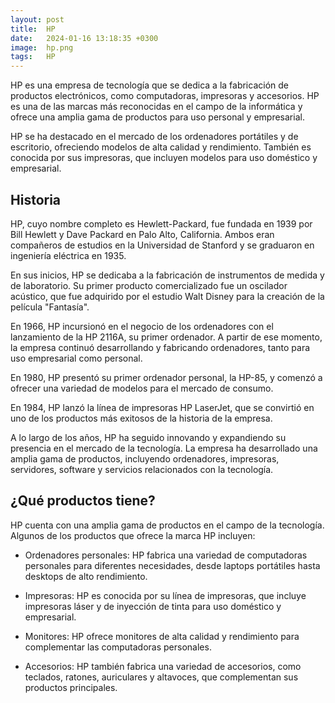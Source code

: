 ```yaml
---
layout: post
title:  HP
date:   2024-01-16 13:18:35 +0300
image:  hp.png
tags:   HP
---
```

HP es una empresa de tecnología que se dedica a la fabricación de productos electrónicos, como computadoras, impresoras y accesorios. HP es una de las marcas más reconocidas en el campo de la informática y ofrece una amplia gama de productos para uso personal y empresarial.

HP se ha destacado en el mercado de los ordenadores portátiles y de escritorio, ofreciendo modelos de alta calidad y rendimiento. También es conocida por sus impresoras, que incluyen modelos para uso doméstico y empresarial.

## Historia

HP, cuyo nombre completo es Hewlett-Packard, fue fundada en 1939 por Bill Hewlett y Dave Packard en Palo Alto, California. Ambos eran compañeros de estudios en la Universidad de Stanford y se graduaron en ingeniería eléctrica en 1935.

En sus inicios, HP se dedicaba a la fabricación de instrumentos de medida y de laboratorio. Su primer producto comercializado fue un oscilador acústico, que fue adquirido por el estudio Walt Disney para la creación de la película "Fantasía".

En 1966, HP incursionó en el negocio de los ordenadores con el lanzamiento de la HP 2116A, su primer ordenador. A partir de ese momento, la empresa continuó desarrollando y fabricando ordenadores, tanto para uso empresarial como personal.

En 1980, HP presentó su primer ordenador personal, la HP-85, y comenzó a ofrecer una variedad de modelos para el mercado de consumo.

En 1984, HP lanzó la línea de impresoras HP LaserJet, que se convirtió en uno de los productos más exitosos de la historia de la empresa.

A lo largo de los años, HP ha seguido innovando y expandiendo su presencia en el mercado de la tecnología. La empresa ha desarrollado una amplia gama de productos, incluyendo ordenadores, impresoras, servidores, software y servicios relacionados con la tecnología.

## ¿Qué productos tiene?

HP cuenta con una amplia gama de productos en el campo de la tecnología. Algunos de los productos que ofrece la marca HP incluyen:

- Ordenadores personales: HP fabrica una variedad de computadoras personales para diferentes necesidades, desde laptops portátiles hasta desktops de alto rendimiento.

- Impresoras: HP es conocida por su línea de impresoras, que incluye impresoras láser y de inyección de tinta para uso doméstico y empresarial.

- Monitores: HP ofrece monitores de alta calidad y rendimiento para complementar las computadoras personales.

- Accesorios: HP también fabrica una variedad de accesorios, como teclados, ratones, auriculares y altavoces, que complementan sus productos principales.
